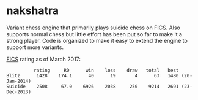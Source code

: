 # nakshatra
Variant chess engine that primarily plays suicide chess on FICS. Also supports normal chess but little effort has been put so far to make it a strong player. Code is organized to make it easy to extend the engine to support more variants.

[FICS](http://www.freechess.org) rating as of March 2017:

              rating     RD      win    loss    draw   total   best 
    Blitz      1428    174.1      40      19       4      63   1480 (20-Jan-2014) 
    Suicide    2508     67.0    6926    2038     250    9214   2691 (23-Dec-2013) 
